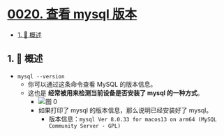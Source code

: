 # [0020. 查看 mysql 版本](https://github.com/Tdahuyou/TNotes.sql/tree/main/notes/0020.%20%E6%9F%A5%E7%9C%8B%20mysql%20%E7%89%88%E6%9C%AC)

<!-- region:toc -->

- [1. 📝 概述](#1--概述)

<!-- endregion:toc -->

## 1. 📝 概述

- `mysql --version`
  - 你可以通过这条命令查看 MySQL 的版本信息。
  - 这也是 **经常被用来检测当前设备是否安装了 mysql 的一种方式**。
    - ![图 0](https://cdn.jsdelivr.net/gh/Tdahuyou/imgs@main/2025-05-17-08-40-27.png)
    - 如果打印了 mysql 的版本信息，那么说明已经安装好了 mysql。
      - 版本信息：`mysql Ver 8.0.33 for macos13 on arm64 (MySQL Community Server - GPL)`

